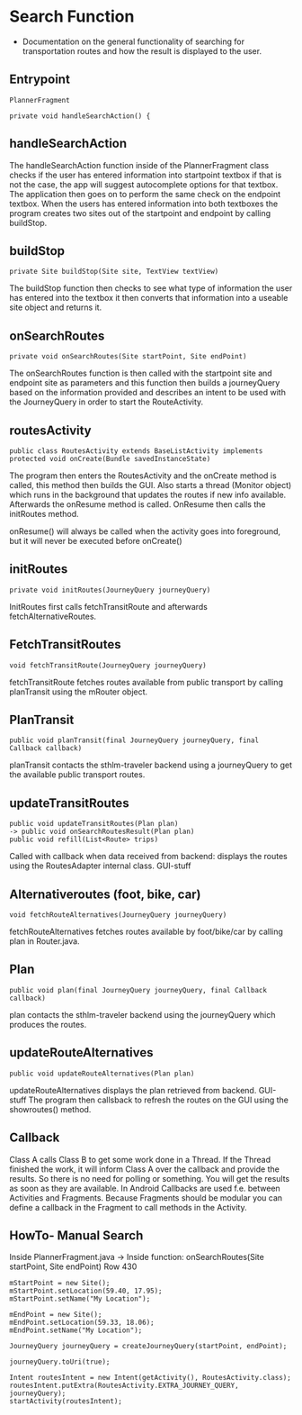 
# Search Function

- Documentation on the general functionality of searching for transportation routes and how the result is displayed to the user.
## Entrypoint

```
PlannerFragment

private void handleSearchAction() {
```
## handleSearchAction
The handleSearchAction function inside of the PlannerFragment class checks if the user has entered information into startpoint textbox if that is not the case, the app will suggest autocomplete options for that textbox. The application then goes on to perform the same check on the endpoint textbox. When the users has entered information into both textboxes the program creates two sites out of the startpoint and endpoint by calling buildStop.

## buildStop
```
private Site buildStop(Site site, TextView textView)
```


The buildStop function then checks to see what type of information the user has entered into the textbox it then converts that information into a useable site object and returns it.

## onSearchRoutes
```
private void onSearchRoutes(Site startPoint, Site endPoint) 
```

The onSearchRoutes function is then called with the startpoint site and endpoint site as parameters and this function then builds a journeyQuery based on the information provided and describes an intent to be used with the JourneyQuery in order to start the RouteActivity. 

## routesActivity

```
public class RoutesActivity extends BaseListActivity implements
protected void onCreate(Bundle savedInstanceState)
```

The program then enters the RoutesActivity and the onCreate method is called, this method then builds the GUI. Also starts a thread (Monitor object) which runs in the background that updates the routes if new info available.  Afterwards the onResume method is called. OnResume then calls the initRoutes method. 

onResume() will always be called when the activity goes into foreground, but it will never be executed before onCreate() 

## initRoutes

```
private void initRoutes(JourneyQuery journeyQuery)
```

InitRoutes first calls fetchTransitRoute and afterwards fetchAlternativeRoutes.

## FetchTransitRoutes
```
void fetchTransitRoute(JourneyQuery journeyQuery)
```

fetchTransitRoute fetches routes available from public transport by calling planTransit using the mRouter object.

## PlanTransit
```
public void planTransit(final JourneyQuery journeyQuery, final Callback callback)
```

planTransit contacts the sthlm-traveler backend using a journeyQuery to get the available public transport routes.

## updateTransitRoutes

```
public void updateTransitRoutes(Plan plan)
-> public void onSearchRoutesResult(Plan plan)
public void refill(List<Route> trips) 
```

Called with callback when data received from backend: displays the routes using the RoutesAdapter internal class. GUI-stuff



## Alternativeroutes (foot, bike, car)
```
void fetchRouteAlternatives(JourneyQuery journeyQuery)
```

fetchRouteAlternatives fetches routes available by foot/bike/car by calling plan in Router.java.

## Plan
```
public void plan(final JourneyQuery journeyQuery, final Callback callback)
```

plan contacts the sthlm-traveler backend using the journeyQuery which produces the routes.

## updateRouteAlternatives
```
public void updateRouteAlternatives(Plan plan)
```

updateRouteAlternatives displays the plan retrieved from backend. GUI-stuff
The program then callsback to refresh the routes on the GUI using the showroutes() method.


## Callback
Class A calls Class B to get some work done in a Thread. If the Thread finished the work, it will inform Class A over the callback and provide the results. So there is no need for polling or something. You will get the results as soon as they are available.
In Android Callbacks are used f.e. between Activities and Fragments. Because Fragments should be modular you can define a callback in the Fragment to call methods in the Activity.

## HowTo- Manual Search

Inside PlannerFragment.java 
 -> Inside function:  onSearchRoutes(Site startPoint, Site endPoint) 
Row 430
```
mStartPoint = new Site();
mStartPoint.setLocation(59.40, 17.95);
mStartPoint.setName("My Location");

mEndPoint = new Site();
mEndPoint.setLocation(59.33, 18.06);
mEndPoint.setName("My Location");

JourneyQuery journeyQuery = createJourneyQuery(startPoint, endPoint);

journeyQuery.toUri(true);

Intent routesIntent = new Intent(getActivity(), RoutesActivity.class);
routesIntent.putExtra(RoutesActivity.EXTRA_JOURNEY_QUERY, journeyQuery);
startActivity(routesIntent);
```
